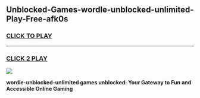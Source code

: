 
## Unblocked-Games-wordle-unblocked-unlimited-Play-Free-afk0s
<h3>
<a href="https://premium76.site?title=wordle-unblocked-unlimited&ref=23A">CLICK TO PLAY</a></h3>
<hr>

<h3>
<a href="https://premium76.site?title=wordle-unblocked-unlimited&ref=23A">CLICK 2 PLAY</a>
  
</h3>

<a href="https://premium76.site?title=wordle-unblocked-unlimited&ref=23A"><img src="https://clearcache.store/games.png"></a>


**wordle-unblocked-unlimited games unblocked: Your Gateway to Fun and Accessible Online Gaming**
